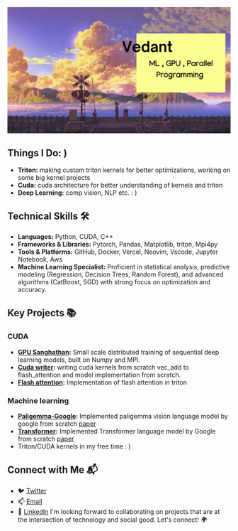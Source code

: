 ![image](https://github.com/ved1beta/ved1beta/blob/main/Vedant.png?raw=true)
## Things I Do: ) 
- **Triton:** making custom triton kernels for better optimizations, working on some big kernel projects
- **Cuda:**  cuda architecture for better understanding of kernels and triton
- **Deep Learning:** comp vision, NLP etc. : ) 
## Technical Skills 🛠️
- **Languages:** Python, CUDA, C++ 
- **Frameworks & Libraries:** Pytorch, Pandas, Matplotlib, triton, Mpi4py
- **Tools & Platforms:** GitHub, Docker, Vercel, Neovim, Vscode, Jupyter Notebook, Aws
- **Machine Learning Specialist:** Proficient in statistical analysis, predictive modeling (Regression, Decision Trees, Random Forest), and advanced algorithms (CatBoost, SGD) with strong focus on optimization and accuracy.
## Key Projects 📚
### CUDA
- **[GPU Sanghathan](https://github.com/ved1beta/GPU-sanghathan):** Small scale distributed training of sequential deep learning models, built on Numpy and MPI.
- **[Cuda writer](https://github.com/ved1beta/Cuda_writer):** writing cuda kernels from scratch vec_add to flash_attention and model implementation from scratch.
- **[Flash attention](https://github.com/ved1beta/Triton):** Implementation of flash attention in triton 
### Machine learning 
- **[Paligemma-Google](https://github.com/ved1beta/Paligemma):** Implemented paligemma vision language model by google from scratch [paper](https://arxiv.org/pdf/2407.07726)
- **[Transformer](https://github.com/ved1beta/Transformer):** Implemented Transformer language model by Google from scratch [paper](https://arxiv.org/pdf/1706.03762)
- Triton/CUDA kernels in my free time : ) 
## Connect with Me 📬
- 🐦 [Twitter](https://twitter.com/ant_vedaya)
- 📫 [Email](mailto:ved.work2024@gmail.com)
- 🔗 [LinkedIn](https://www.linkedin.com/in/vednatthote/)
I'm looking forward to collaborating on projects that are at the intersection of technology and social good. Let's connect! 🌍
